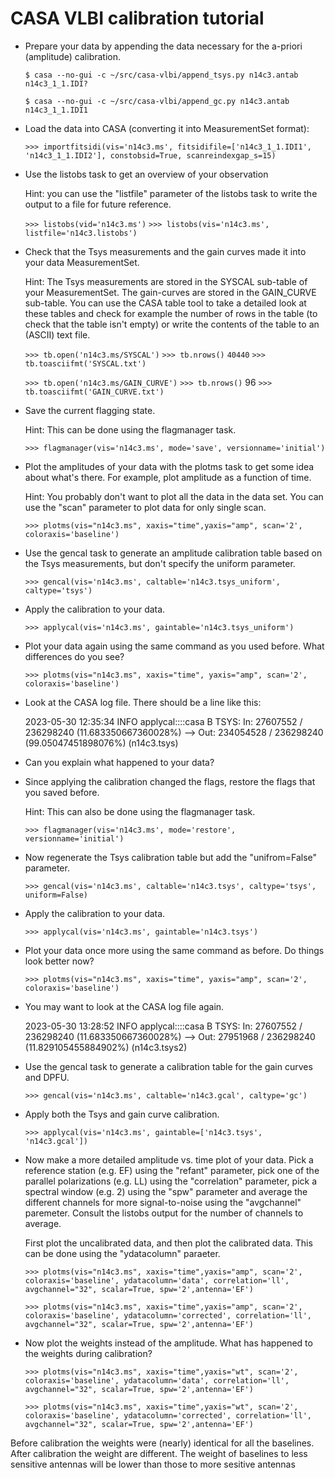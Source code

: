 # CASA VLBI calibration tutorial

- Prepare your data by appending the data necessary for the a-priori
  (amplitude) calibration.

  `$ casa --no-gui -c ~/src/casa-vlbi/append_tsys.py n14c3.antab n14c3_1_1.IDI?`

  `$ casa --no-gui -c ~/src/casa-vlbi/append_gc.py n14c3.antab n14c3_1_1.IDI1`

- Load the data into CASA (converting it into MeasurementSet format):

  `>>> importfitsidi(vis='n14c3.ms', fitsidifile=['n14c3_1_1.IDI1', 'n14c3_1_1.IDI2'], constobsid=True, scanreindexgap_s=15)`

- Use the listobs task to get an overview of your observation

  Hint: you can use the "listfile" parameter of the listobs task to
  write the output to a file for future reference.

  `>>> listobs(vid='n14c3.ms')`
  `>>> listobs(vis='n14c3.ms', listfile='n14c3.listobs')`

- Check that the Tsys measurements and the gain curves made it into
  your data MeasurementSet.

  Hint: The Tsys measurements are stored in the SYSCAL sub-table of your
  MeasurementSet.  The gain-curves are stored in the GAIN_CURVE
  sub-table.  You can use the CASA table tool to take a detailed look at
  these tables and check for example the number of rows in the table (to
  check that the table isn't empty) or write the contents of the table
  to an (ASCII) text file.

  `>>> tb.open('n14c3.ms/SYSCAL')`
  `>>> tb.nrows()`
  `40440`
  `>>> tb.toasciifmt('SYSCAL.txt')`

  `>>> tb.open('n14c3.ms/GAIN_CURVE')`
  `>>> tb.nrows()`
  96
  `>>> tb.toasciifmt('GAIN_CURVE.txt')`

- Save the current flagging state.

  Hint: This can be done using the flagmanager task.

  `>>> flagmanager(vis='n14c3.ms', mode='save', versionname='initial')`

- Plot the amplitudes of your data with the plotms task to get some idea
  about what's there.  For example, plot amplitude as a function of
  time.

  Hint: You probably don't want to plot all the data in the data set.
  You can use the "scan" parameter to plot data for only single scan.

  `>>> plotms(vis="n14c3.ms", xaxis="time",yaxis="amp", scan='2', coloraxis='baseline')`


- Use the gencal task to generate an amplitude calibration table based
  on the Tsys measurements, but don't specify the uniform parameter.

  `>>> gencal(vis='n14c3.ms', caltable='n14c3.tsys_uniform', caltype='tsys')`

- Apply the calibration to your data.

  `>>> applycal(vis='n14c3.ms', gaintable='n14c3.tsys_uniform')`

- Plot your data again using the same command as you used before.
  What differences do you see?

  `>>> plotms(vis="n14c3.ms", xaxis="time", yaxis="amp", scan='2', coloraxis='baseline')`

- Look at the CASA log file.  There should be a line like this:

  2023-05-30 12:35:34     INFO    applycal::::casa           B TSYS: In: 27607552 / 236298240   (11.683350667360028%) --> Out: 234054528 / 236298240   (99.05047451898076%) (n14c3.tsys)

- Can you explain what happened to your data?

- Since applying the calibration changed the flags, restore the flags
  that you saved before.

  Hint: This can also be done using the flagmanager task.

  `>>> flagmanager(vis='n14c3.ms', mode='restore', versionname='initial')`

- Now regenerate the Tsys calibration table but add the "unifrom=False" parameter.

  `>>> gencal(vis='n14c3.ms', caltable='n14c3.tsys', caltype='tsys', uniform=False)`

- Apply the calibration to your data.

  `>>> applycal(vis='n14c3.ms', gaintable='n14c3.tsys')`

- Plot your data once more using the same command as before.  Do
  things look better now?

  `>>> plotms(vis="n14c3.ms", xaxis="time", yaxis="amp", scan='2', coloraxis='baseline')`

- You may want to look at the CASA log file again.

  2023-05-30 13:28:52     INFO    applycal::::casa           B TSYS: In: 27607552 / 236298240   (11.683350667360028%) --> Out: 27951968 / 236298240   (11.829105455884902%) (n14c3.tsys2)

- Use the gencal task to generate a calibration table for the gain curves and DPFU.

  `>>> gencal(vis='n14c3.ms', caltable='n14c3.gcal', caltype='gc')`

- Apply both the Tsys and gain curve calibration.

  `>>> applycal(vis='n14c3.ms', gaintable=['n14c3.tsys', 'n14c3.gcal'])`

- Now make a more detailed amplitude vs. time plot of your data.  Pick a
  reference station (e.g. EF) using the "refant" parameter, pick one of
  the parallel polarizations (e.g. LL) using the "correlation"
  parameter, pick a spectral window (e.g. 2) using the "spw" parameter
  and average the different channels for more signal-to-noise using the
  "avgchannel" paremeter.  Consult the listobs output for the number of
  channels to average.

  First plot the uncalibrated data, and then plot the calibrated
  data.  This can be done using the "ydatacolumn" paraeter.

  `>>> plotms(vis="n14c3.ms", xaxis="time",yaxis="amp", scan='2', coloraxis='baseline', ydatacolumn='data', correlation='ll', avgchannel="32", scalar=True, spw='2',antenna='EF')`

  `>>> plotms(vis="n14c3.ms", xaxis="time",yaxis="amp", scan='2', coloraxis='baseline', ydatacolumn='corrected', correlation='ll', avgchannel="32", scalar=True, spw='2',antenna='EF')`


- Now plot the weights instead of the amplitude.  What has happened to the weights  during calibration?

  `>>> plotms(vis="n14c3.ms", xaxis="time",yaxis="wt", scan='2', coloraxis='baseline', ydatacolumn='data', correlation='ll', avgchannel="32", scalar=True, spw='2',antenna='EF')`

  `>>> plotms(vis="n14c3.ms", xaxis="time",yaxis="wt", scan='2', coloraxis='baseline', ydatacolumn='corrected', correlation='ll', avgchannel="32", scalar=True, spw='2',antenna='EF')`


Before calibration the weights were (nearly) identical for all the
baselines.  After calibration the weight are different.  The weight of
baselines to less sensitive antennas will be lower than those to more
sesitive antennas
